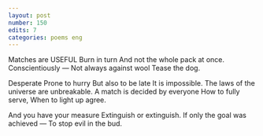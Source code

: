 ```yaml
---
layout: post
number: 150
edits: 7
categories: poems eng
---
```


Matches are USEFUL 
Burn in turn 
And not the whole pack at once. 
Conscientiously —
Not always against wool
Tease the dog. 
 
Desperate 
Prone to hurry 
But also to be late 
It is impossible. 
The laws of the universe are unbreakable. 
A match is decided by everyone 
How to fully serve,
When to light up agree.
 
And you have your measure 
Extinguish or extinguish.
If only the goal was achieved — 
To stop evil in the bud.
